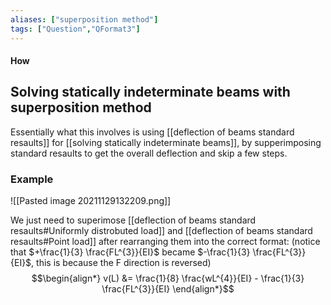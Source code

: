```yaml
---
aliases: ["superposition method"]
tags: ["Question","QFormat3"]
---
```


#### How
## Solving statically indeterminate beams with superposition method
Essentially what this involves is using [[deflection of beams standard resaults]] for [[solving statically indeterminate beams]], by supperimposing standard resaults to get the overall deflection and skip a few steps.

### Example

![[Pasted image 20211129132209.png]]

We just need to superimose [[deflection of beams standard resaults#Uniformly distrobuted load]] and [[deflection of beams standard resaults#Point load]] after rearranging them into the correct format:
(notice that $+\frac{1}{3} \frac{FL^{3}}{EI}$ became $-\frac{1}{3} \frac{FL^{3}}{EI}$, this is because the F direction is reversed)
$$\begin{align*}
   v(L) &= \frac{1}{8} \frac{wL^{4}}{EI} - \frac{1}{3} \frac{FL^{3}}{EI} 
\end{align*}$$
